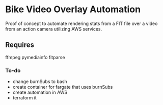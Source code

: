 # Bike Video Overlay Automation
Proof of concept to automate rendering stats from a FIT file over a video from an action camera utilizing AWS services.

## Requires
ffmpeg
pymediainfo
fitparse

### To-do
- change burnSubs to bash
- create container for fargate that uses burnSubs
- create automation in AWS
- terraform it
  
